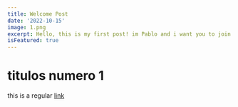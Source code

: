 ```yaml
---
title: Welcome Post
date: '2022-10-15'
image: 1.png
excerpt: Hello, this is my first post! im Pablo and i want you to join in this journey about art programming photography technology and more 
isFeatured: true
---
```


# titulos numero 1

this is a regular [link](https://www.pablociruelos.com)